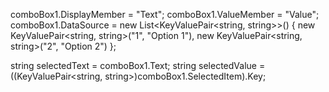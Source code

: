 comboBox1.DisplayMember = "Text";
comboBox1.ValueMember = "Value";
comboBox1.DataSource = new List<KeyValuePair<string, string>>()
{
    new KeyValuePair<string, string>("1", "Option 1"),
    new KeyValuePair<string, string>("2", "Option 2")
};

string selectedText = comboBox1.Text;
string selectedValue = ((KeyValuePair<string, string>)comboBox1.SelectedItem).Key;
